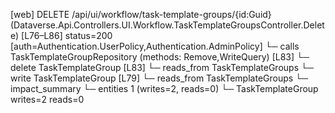 [web] DELETE /api/ui/workflow/task-template-groups/{id:Guid}  (Dataverse.Api.Controllers.UI.Workflow.TaskTemplateGroupsController.Delete)  [L76–L86] status=200 [auth=Authentication.UserPolicy,Authentication.AdminPolicy]
  └─ calls TaskTemplateGroupRepository (methods: Remove,WriteQuery) [L83]
  └─ delete TaskTemplateGroup [L83]
    └─ reads_from TaskTemplateGroups
  └─ write TaskTemplateGroup [L79]
    └─ reads_from TaskTemplateGroups
  └─ impact_summary
    └─ entities 1 (writes=2, reads=0)
      └─ TaskTemplateGroup writes=2 reads=0

